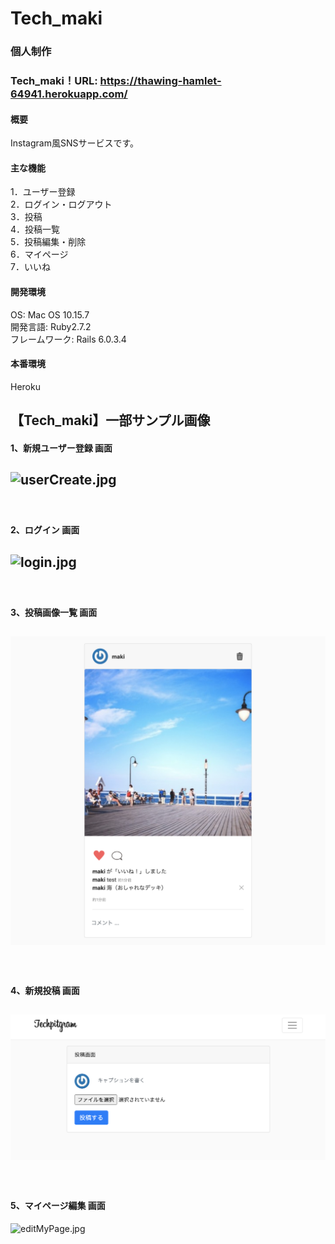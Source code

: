 # Tech_maki
### 個人制作

### Tech_maki！URL: https://thawing-hamlet-64941.herokuapp.com/

#### 概要
Instagram風SNSサービスです。  

#### 主な機能
1．ユーザー登録　　  
2．ログイン・ログアウト　　  
3．投稿  
4．投稿一覧  
5．投稿編集・削除   
6．マイページ  
7．いいね   

#### 開発環境
OS: Mac OS 10.15.7  
開発言語: Ruby2.7.2  
フレームワーク: Rails 6.0.3.4  

#### 本番環境  
Heroku

## 【Tech_maki】一部サンプル画像   
#### 1、新規ユーザー登録 画面  
![userCreate.jpg](https://raw.githubusercontent.com/makisouu/tech_maki/master/%E6%96%B0%E8%A6%8F%E3%83%A6%E3%83%BC%E3%82%B5%E3%82%99%E3%83%BC%E7%99%BB%E9%8C%B2.png)
-----------
　  
#### 2、ログイン 画面  
![login.jpg](https://raw.githubusercontent.com/makisouu/tech_maki/master/%E3%83%AD%E3%82%AF%E3%82%99%E3%82%A4%E3%83%B3%E7%94%BB%E9%9D%A2.png)  
-----------
　  
#### 3、投稿画像一覧 画面  
![imageList.jpg](https://raw.githubusercontent.com/makisouu/tech_maki/master/%E6%8A%95%E7%A8%BF%E7%94%BB%E5%83%8F.png)
-----------
　  
#### 4、新規投稿 画面
![post.jpg](https://raw.githubusercontent.com/makisouu/tech_maki/master/%E6%96%B0%E8%A6%8F%E6%8A%95%E7%A8%BF%E7%94%BB%E9%9D%A2.png)
-----------
　  
#### 5、マイページ編集 画面
![editMyPage.jpg](https://raw.githubusercontent.com/makisouu/tech_maki/master/%E3%83%9E%E3%82%A4%E3%83%98%E3%82%9A%E3%83%BC%E3%82%B7%E3%82%99%E7%B7%A8%E9%9B%86%E7%94%BB%E9%9D%A2.png)
